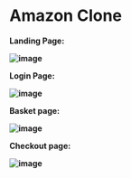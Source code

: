<h1> Amazon Clone </h1>

<b> Landing Page: <b/>

![image](https://user-images.githubusercontent.com/47012647/158071006-8d599e5e-2dbb-420b-966c-2cd7704ed771.png)

<b> Login Page: <b/>
    
![image](https://user-images.githubusercontent.com/47012647/158321092-3e3d96fb-45fb-4500-9584-1ce263d249c2.png)
    
<b> Basket page: <b/>
    
![image](https://user-images.githubusercontent.com/47012647/159439950-66568c8c-8d86-4832-a287-ab21fe49e526.png)

<b> Checkout page: <b/>    
    
![image](https://user-images.githubusercontent.com/47012647/159440184-24fb8bab-acea-4f8b-8721-f10d01ddd846.png)
    
